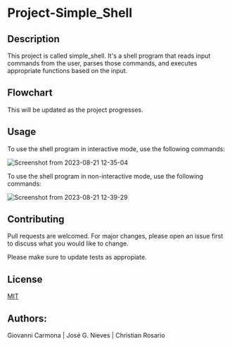 # Project-Simple_Shell

## Description

This project is called simple_shell. It's a shell program that reads input commands from the user, parses those commands, and executes appropriate functions based on the input.

## Flowchart

This will be updated as the project progresses.

## Usage

To use the shell program in interactive mode, use the following commands:

![Screenshot from 2023-08-21 12-35-04](https://github.com/Gionas361/holbertonschool-simple_shell/assets/127802407/2f5d6c40-cc99-4ff2-bb6c-fab3220385b0)

To use the shell program in non-interactive mode, use the following commands:

![Screenshot from 2023-08-21 12-39-29](https://github.com/Gionas361/holbertonschool-simple_shell/assets/127802407/6bc795d0-a6f8-4e37-8e35-9888e223b2ef)



## Contributing

Pull requests are welcomed. For major changes, please open an issue first to discuss what you would like to change.

Please make sure to update tests as appropiate. 

## License

[MIT](https://choosealicense.com/licenses/mit/)

## Authors:

Giovanni Carmona | 
José G. Nieves | 
Christian Rosario
